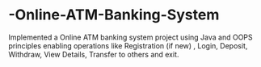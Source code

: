 # -Online-ATM-Banking-System
Implemented a Online ATM banking system project using Java and OOPS principles enabling operations like Registration (if new) , Login, Deposit, Withdraw, View Details, Transfer to others and exit.
